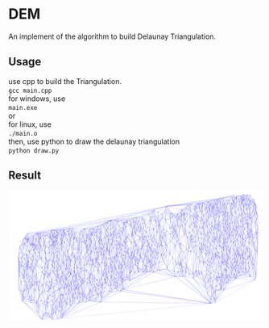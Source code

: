 # DEM
An implement of the algorithm to build Delaunay Triangulation.
## Usage
use cpp to build the Triangulation.  
`gcc main.cpp`  
for windows, use  
`main.exe`  
or  
for linux, use  
`./main.o`  
then, use python to draw the delaunay triangulation  
`python draw.py`
## Result
![result](./pics/net.png)
